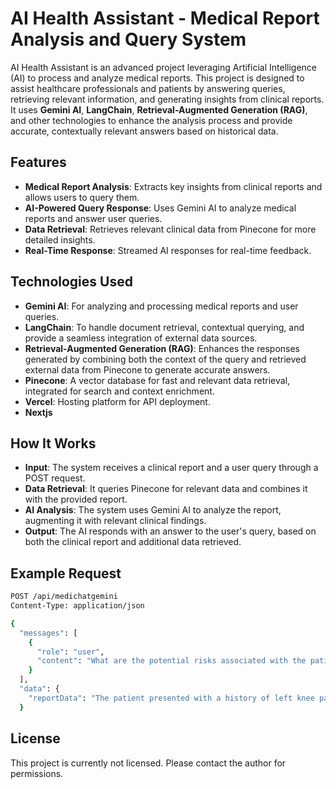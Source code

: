 
# AI Health Assistant - Medical Report Analysis and Query System

AI Health Assistant is an advanced project leveraging Artificial Intelligence (AI) to process and analyze medical reports. This project is designed to assist healthcare professionals and patients by answering queries, retrieving relevant information, and generating insights from clinical reports. It uses **Gemini AI**, **LangChain**, **Retrieval-Augmented Generation (RAG)**, and other technologies to enhance the analysis process and provide accurate, contextually relevant answers based on historical data.

## Features

- **Medical Report Analysis**: Extracts key insights from clinical reports and allows users to query them.
- **AI-Powered Query Response**: Uses Gemini AI to analyze medical reports and answer user queries.
- **Data Retrieval**: Retrieves relevant clinical data from Pinecone for more detailed insights.
- **Real-Time Response**: Streamed AI responses for real-time feedback.

## Technologies Used

- **Gemini AI**: For analyzing and processing medical reports and user queries.
- **LangChain**: To handle document retrieval, contextual querying, and provide a seamless integration of external data sources.
- **Retrieval-Augmented Generation (RAG)**: Enhances the responses generated by combining both the context of the query and retrieved external data from Pinecone to generate accurate answers.
- **Pinecone**: A vector database for fast and relevant data retrieval, integrated for search and context enrichment.
- **Vercel**: Hosting platform for API deployment.
- **Nextjs**



## How It Works

- **Input**: The system receives a clinical report and a user query through a POST request.
- **Data Retrieval**: It queries Pinecone for relevant data and combines it with the provided report.
- **AI Analysis**: The system uses Gemini AI to analyze the report, augmenting it with relevant clinical findings.
- **Output**: The AI responds with an answer to the user's query, based on both the clinical report and additional data retrieved.

## Example Request

```bash
POST /api/medichatgemini
Content-Type: application/json

{
  "messages": [
    {
      "role": "user",
      "content": "What are the potential risks associated with the patient's condition?"
    }
  ],
  "data": {
    "reportData": "The patient presented with a history of left knee pain, swelling, and elevated blood pressure (130/90). Further assessment is ongoing."
  }


```

## License

This project is currently not licensed. Please contact the author for permissions.
